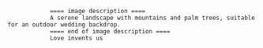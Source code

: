 
                ==== image description ====
                A serene landscape with mountains and palm trees, suitable for an outdoor wedding backdrop.
                ==== end of image description ====
                Love invents us